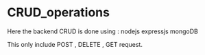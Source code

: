 # CRUD_operations

Here the backend CRUD is done using :
  nodejs
  expressjs
  mongoDB
  
This only include POST , DELETE , GET request.

